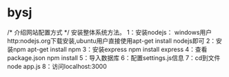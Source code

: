 bysj
====

/*  介绍网站配置方式  */
安装整体系统方法。
1：安装nodejs：
windows用户 http:nodejs.org下载安装,ubuntu用户直接使用apt-get install nodejs即可
2：安装npm
apt-get install npm
3：安装express
npm install express
4：查看package.json
npm install
5：导入数据库
6：配置settings.js信息
7：cd到文件
node app.js
8：访问localhost:3000
